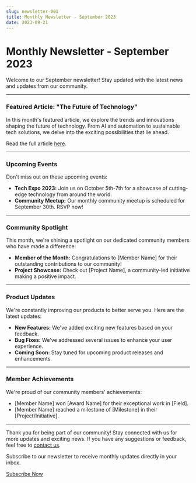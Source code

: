 ```yaml
---
slug: newsletter-001
title: Monthly Newsletter - September 2023
date: 2023-09-21
---
```


# Monthly Newsletter - September 2023

Welcome to our September newsletter! Stay updated with the latest news and updates from our community.

---

### Featured Article: "The Future of Technology"

In this month's featured article, we explore the trends and innovations shaping the future of technology. From AI and automation to sustainable tech solutions, we delve into the exciting possibilities that lie ahead.

Read the full article [here](#).

---

### Upcoming Events

Don't miss out on these upcoming events:

- **Tech Expo 2023:** Join us on October 5th-7th for a showcase of cutting-edge technology from around the world.
- **Community Meetup:** Our monthly community meetup is scheduled for September 30th. RSVP now!

---

### Community Spotlight

This month, we're shining a spotlight on our dedicated community members who have made a difference:

- **Member of the Month:** Congratulations to [Member Name] for their outstanding contributions to our community!
- **Project Showcase:** Check out [Project Name], a community-led initiative making a positive impact.

---

### Product Updates

We're constantly improving our products to better serve you. Here are the latest updates:

- **New Features:** We've added exciting new features based on your feedback.
- **Bug Fixes:** We've addressed several issues to enhance your user experience.
- **Coming Soon:** Stay tuned for upcoming product releases and enhancements.

---

### Member Achievements

We're proud of our community members' achievements:

- [Member Name] won [Award Name] for their exceptional work in [Field].
- [Member Name] reached a milestone of [Milestone] in their [Project/Initiative].

---

Thank you for being part of our community! Stay connected with us for more updates and exciting news. If you have any suggestions or feedback, feel free to [contact us](#contact).

Subscribe to our newsletter to receive monthly updates directly in your inbox.

[Subscribe Now](#subscribe)
